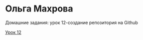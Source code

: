 

# Ольга Махрова
Домашние задания:
урок 12-создание репозитория на Github

[Урок 12](https://github.com/OlgaMakhrova/OlgaMakhrova.github.io/ "Домашняя работа")
